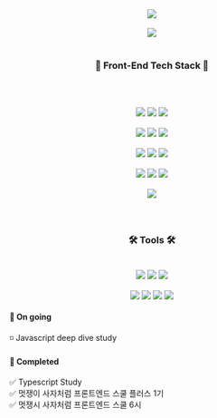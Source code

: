 <div align="center">
  <img src="https://readme-typing-svg.demolab.com?font=Bebas+Neue&size=48&pause=1000&color=F796D1&background=000000&center=true&vCenter=true&random=false&width=600&height=60&lines=Welcome+to+SMH1101's+github+%F0%9F%98%8E" /> </br></br>
<!--[![Typing SVG](https://readme-typing-svg.demolab.com?font=Bebas+Neue&size=60&pause=1000&color=000000&center=true&vCenter=true&random=false&width=700&height=70&lines=Welcome+to+SMH1101's+github+%F0%9F%93%8C)](https://git.io/typing-svg)-->
  <img src="https://media1.tenor.com/m/6hVEKMxmQLUAAAAC/cat-laptop.gif" /></br></br>


  
###  🦾 Front-End Tech Stack 🦾
</br></br>

  
 <img src="https://ziadoua.github.io/m3-Markdown-Badges/badges/CSS/css1.svg" /> 
 <img src="https://ziadoua.github.io/m3-Markdown-Badges/badges/React/react1.svg" /> 
 <img src="https://ziadoua.github.io/m3-Markdown-Badges/badges/Javascript/javascript3.svg" /> </br></br>
  <img src="https://ziadoua.github.io/m3-Markdown-Badges/badges/TailwindCSS/tailwindcss2.svg" /> 
   <img src="https://ziadoua.github.io/m3-Markdown-Badges/badges/styled-components/styled-components2.svg" /> 
    <img src="https://ziadoua.github.io/m3-Markdown-Badges/badges/Supabase/supabase1.svg" /> </br></br>
    <img src="https://ziadoua.github.io/m3-Markdown-Badges/badges/Prettier/prettier1.svg" /> 
    <img src="https://ziadoua.github.io/m3-Markdown-Badges/badges/HTML/html2.svg" />
    <img src="https://ziadoua.github.io/m3-Markdown-Badges/badges/ESLint/eslint1.svg" /></br></br>
    <img src="https://ziadoua.github.io/m3-Markdown-Badges/badges/Sass/sass2.svg" />
    <img src="https://img.shields.io/badge/-React%20Query-FF4154?style=for-the-badge&logo=react%20query&logoColor=white" />
    <img src="https://img.shields.io/badge/React_Router-CA4245?style=for-the-badge&logo=react-router&logoColor=white" /></br></br>
    <img src="https://img.shields.io/badge/redux-%23593d88.svg?style=for-the-badge&logo=redux&logoColor=white" />


<!--### </br></br>💪 Studying 💪 </br></br>

 <img src="https://ziadoua.github.io/m3-Markdown-Badges/badges/Redux/redux2.svg" /> -->
 
### </br></br>🛠 Tools 🛠</br></br>

<img src="https://ziadoua.github.io/m3-Markdown-Badges/badges/Discord/discord2.svg" />
     <img src="https://ziadoua.github.io/m3-Markdown-Badges/badges/macOS/macos1.svg" />
     <img src="https://ziadoua.github.io/m3-Markdown-Badges/badges/Discord/discord1.svg" /></br></br>
     <img src="https://ziadoua.github.io/m3-Markdown-Badges/badges/Notion/notion1.svg" />
    <img src="https://ziadoua.github.io/m3-Markdown-Badges/badges/VisualStudioCode/visualstudiocode2.svg" />
    <img src="https://ziadoua.github.io/m3-Markdown-Badges/badges/ViteJS/vitejs2.svg" />
    <img src="https://ziadoua.github.io/m3-Markdown-Badges/badges/Vercel/vercel1.svg" />


</div>

#### 📓 On going</br>

  ◽ Javascript deep dive study 

#### 🧠 Completed </br>

  ✅ Typescript Study</br>
  ✅ 멋쟁이 사자처럼 프론트엔드 스쿨 플러스 1기</br>
  ✅ 멋쟁시 사자처럼 프론트엔드 스쿨 6시</br>



### 
<!--
**MyoungHwaShin/MyoungHwaShin** is a ✨ _special_ ✨ repository because its `README.md` (this file) appears on your GitHub profile.

Here are some ideas to get you started:

- 🔭 I’m currently working on ...
- 🌱 I’m currently learning ...
- 👯 I’m looking to collaborate on ...
- 🤔 I’m looking for help with ...
- 💬 Ask me about ...
- 📫 How to reach me: ...
- 😄 Pronouns: ...
- ⚡ Fun fact: ...
-->
